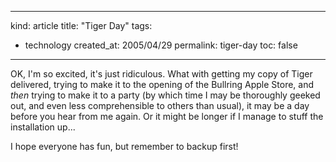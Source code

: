 -----
kind: article
title: "Tiger Day"
tags:
- technology
created_at: 2005/04/29
permalink: tiger-day
toc: false
-----

<p>OK, I'm so excited, it's just ridiculous. What with getting my copy of Tiger delivered, trying to make it to the opening of the Bullring Apple Store, and <em>then</em> trying to make it to a party (by which time I may be thoroughly geeked out, and even less comprehensible to others than usual), it may be a day before you hear from me again. Or it might be longer if I manage to stuff the installation up...</p>

<p>I hope everyone has fun, but remember to backup first!</p>




